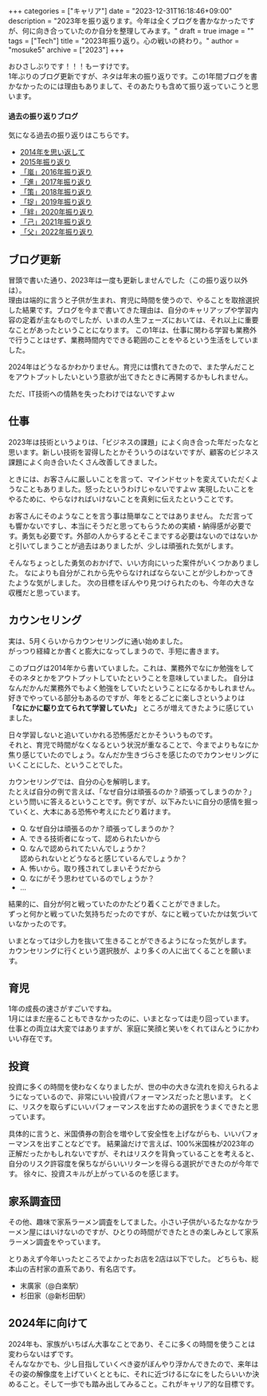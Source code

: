 +++
categories = ["キャリア"]
date = "2023-12-31T16:18:46+09:00"
description = "2023年を振り返ります。今年は全くブログを書かなかったですが、何に向き合っていたのか自分を整理してみます。"
draft = true
image = ""
tags = ["Tech"]
title = "2023年振り返り。心の戦いの終わり。"
author = "mosuke5"
archive = ["2023"]
+++

おひさしぶりです！！！もーすけです。  
1年ぶりのブログ更新ですが、ネタは年末の振り返りです。この1年間ブログを書かなかったのには理由もありまして、そのあたりも含めて振り返っていこうと思います。

#### 過去の振り返りブログ
気になる過去の振り返りはこちらです。

- [2014年を思い返して](/entry/2015/01/01/161826/)
- [2015年振り返り](/entry/2015/12/28/150042/)
- [「嵐」2016年振り返り](/entry/2016/12/25/142744/)
- [「進」2017年振り返り](/entry/2017/12/29/reflection/)
- [「策」2018年振り返り](/entry/2018/12/31/reflection/)
- [「捉」2019年振り返り](/entry/2019/12/31/reflection/)
- [「絆」2020年振り返り](/entry/2020/12/31/reflection/)
- [「己」2021年振り返り](/entry/2021/12/31/reflection/)
- [「父」2022年振り返り](/entry/2022/12/31/reflection/)
<!--more-->

## ブログ更新

冒頭で書いた通り、2023年は一度も更新しませんでした（この振り返り以外は）。  
理由は端的に言うと子供が生まれ、育児に時間を使うので、やることを取捨選択した結果です。ブログを今まで書いてきた理由は、自分のキャリアップや学習内容の定着が主なものでしたが、いまの人生フェーズにおいては、それ以上に重要なことがあったということになります。
この1年は、仕事に関わる学習も業務外で行うことはせず、業務時間内でできる範囲のことをやるという生活をしていました。

2024年はどうなるかわかりません。育児には慣れてきたので、また学んだことをアウトプットしたいという意欲が出てきたときに再開するかもしれません。

ただ、IT技術への情熱を失ったわけではないですよｗ

## 仕事

2023年は技術というよりは、「ビジネスの課題」によく向き合った年だったなと思います。新しい技術を習得したとかそういうのはないですが、顧客のビジネス課題によく向き合いたくさん改善してきました。

ときには、お客さんに厳しいことを言って、マインドセットを変えていただくようなこともありました。怒ったというわけじゃないですよｗ 実現したいことをやるために、やらなければいけないことを真剣に伝えたということです。

お客さんにそのようなことを言う事は簡単なことではありません。
ただ言っても響かないですし、本当にそうだと思ってもらうための実績・納得感が必要です。勇気も必要です。外部の人からするとそこまでする必要はないのではないかと引いてしまうことが過去はありましたが、少しは頑張れた気がします。

そんなちょっとした勇気のおかげで、いい方向にいった案件がいくつかありました。
なによりも自分がこれから先やらなければならないことが少しわかってきたような気がしました。
次の目標をぼんやり見つけられたのも、今年の大きな収穫だと思っています。

## カウンセリング
実は、5月くらいからカウンセリングに通い始めました。  
がっつり経緯とか書くと膨大になってしまうので、手短に書きます。

このブログは2014年から書いていました。これは、業務外でなにか勉強をしてそのネタとかをアウトプットしていたということを意味していました。
自分はなんだかんだ業務外でもよく勉強をしていたということになるかもしれません。
好きでやっている部分もあるのですが、年をとるごとに楽しさというよりは **「なにかに駆り立てられて学習していた」** ところが増えてきたように感じていました。

日々学習しないと追いていかれる恐怖感だとかそういうものです。  
それと、育児で時間がなくなるという状況が重なることで、今までよりもなにか焦り感じていたのでしょう。なんだか生きづらさを感じたのでカウンセリングにいくことにした、ということでした。

カウンセリングでは、自分の心を解明します。  
たとえば自分の例で言えば、「なぜ自分は頑張るのか？頑張ってしまうのか？」という問いに答えるということです。例ですが、以下みたいに自分の感情を掘っていくと、大本にある恐怖や考えにたどり着けます。

- Q. なぜ自分は頑張るのか？頑張ってしまうのか？
- A. できる技術者になって、認められたいから
- Q. なんで認められてたいんでしょうか？  
認められないとどうなると感じているんでしょうか？
- A. 怖いから。取り残されてしまいそうだから
- Q. なにがそう思わせているのでしょうか？
- ...

結果的に、自分が何と戦っていたのかたどり着くことができました。  
ずっと何かと戦っていた気持ちだったのですが、なにと戦っていたかは気づいていなかったのです。

いまとなっては少し力を抜いて生きることができるようになった気がします。  
カウンセリングに行くという選択肢が、より多くの人に出てくることを願います。

## 育児
1年の成長の速さがすごいですね。  
1月にはまだ座ることもできなかったのに、いまとなっては走り回っています。仕事との両立は大変ではありますが、家庭に笑顔と笑いをくれてほんとうにかわいい存在です。

## 投資
投資に多くの時間を使わなくなりましたが、世の中の大きな流れを抑えられるようになっているので、非常にいい投資パフォーマンスだったと思います。
とくに、リスクを取らずにいいパフォーマンスを出すための選択をうまくできたと思っています。

具体的に言うと、米国債券の割合を増やして安全性を上げながらも、いいパフォーマンスを出すことなどです。
結果論だけで言えば、100%米国株が2023年の正解だったかもしれないですが、それはリスクを背負っていることを考えると、自分のリスク許容度を保ちながらいいリターンを得らる選択ができたのが今年です。
徐々に、投資スキルが上がっているのを感じます。

## 家系調査団

その他、趣味で家系ラーメン調査をしてました。小さい子供がいるたなかなかラーメン屋にはいけないのですが、ひとりの時間ができたときの楽しみとして家系ラーメン調査をやっています。

とりあえず今年いったところでよかったお店を2店は以下でした。
どちらも、総本山の吉村家の直系であり、有名店です。

- 末廣家（@白楽駅）
- 杉田家（@新杉田駅）

## 2024年に向けて
2024年も、家族がいちばん大事なことであり、そこに多くの時間を使うことは変わらないはずです。  
そんななかでも、少し目指していくべき姿がぼんやり浮かんできたので、来年はその姿の解像度を上げていくとともに、それに近づけるになにをしたらいいか決めること。そして一歩でも踏み出してみること。これがキャリア的な目標です。